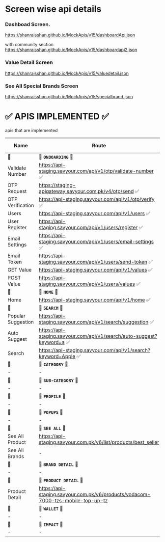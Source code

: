# Screen wise api details

### Dashboad Screen.
https://shanraisshan.github.io/MockApis/v15/dashboardApi.json

with community section
https://shanraisshan.github.io/MockApis/v15/dashboardapi2.json 

### Value Detail Screen
https://shanraisshan.github.io/MockApis/v15/valuedetail.json 

### See All Special Brands Screen
https://shanraisshan.github.io/MockApis/v15/specialbrand.json

# :white_check_mark: APIS IMPLEMENTED :white_check_mark:
apis that are implemented

Name|Route|Old Response|New Response
-|-|-|-
🔗|🔗 **`ONBOARDING`** 🔗|🔗|🔗
Validate Number|https://api-staging.savyour.com/api/v1/otp/validate-number :white_check_mark:|-|-
OTP Request|https://staging-apigateway.savyour.com.pk/v4/otp/send :white_check_mark:|-|-
OTP Verification|https://api-staging.savyour.com/api/v1/otp/verify :white_check_mark:|-|-
Users|https://api-staging.savyour.com/api/v1/users :white_check_mark:|-|-
User Register|https://api-staging.savyour.com/api/v1/users/register :white_check_mark:|-|-
Email Settings|https://api-staging.savyour.com/api/v1/users/email-settings :white_check_mark:|-|-
Email Token|https://api-staging.savyour.com/api/v1/users/send-token :white_check_mark:|-|-
GET Value|https://api-staging.savyour.com/api/v1/values :white_check_mark:|-|-
POST Value|https://api-staging.savyour.com/api/v1/users/values :white_check_mark:|-|-
🔗|🔗 **`HOME`** 🔗|🔗|🔗
Home|https://api-staging.savyour.com/api/v1/home :white_check_mark:|-|-
🔗|🔗 **`SEARCH`** 🔗|🔗|🔗
Popular Suggestion|https://api-staging.savyour.com/api/v1/search/suggestion :white_check_mark:|-|-
Auto Suggest|https://api-staging.savyour.com/api/v1/search/auto-suggest?keyword=a :white_check_mark:|-|-
Search|https://api-staging.savyour.com/api/v1/search?keyword=Apple :white_check_mark:|-|-
🔗|🔗 **`CATEGORY`** 🔗|🔗|🔗
-|-|-|-
🔗|🔗 **`SUB-CATEGORY`** 🔗|🔗|🔗
-|-|-|-
🔗|🔗 **`PROFILE`** 🔗|🔗|🔗
-|-|-|-
🔗|🔗 **`POPUPS`** 🔗|🔗|🔗
-|-|-|-
🔗|🔗 **`SEE ALL`** 🔗|🔗|🔗
See All Product|https://api-staging.savyour.com.pk/v6/list/products/best_seller|[Old](/v6/see-all-products.json)|[New](/v15/see-all-products.json)
See All Brands|-|-|-
🔗|🔗 **`BRAND DETAIL`** 🔗|🔗|🔗
-|-|-|-
🔗|🔗 **`PRODUCT DETAIL`** 🔗|🔗|🔗
Product Detail|https://api-staging.savyour.com.pk/v6/products/vodacom-7000-tzs-mobile-top-up-tz|-|-
🔗|🔗 **`WALLET`** 🔗|🔗|🔗
-|-|-|-
🔗|🔗 **`IMPACT`** 🔗|🔗|🔗
-|-|-|-
